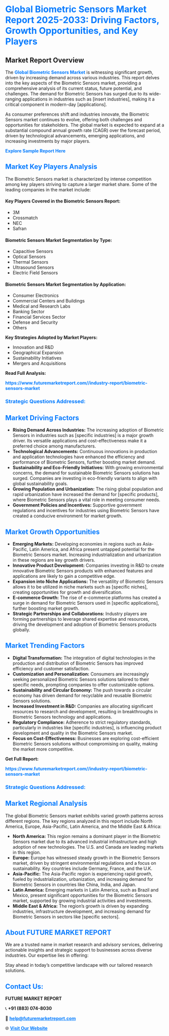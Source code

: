 <h1 style="color: #007BFF;">Global Biometric Sensors Market Report 2025-2033: Driving Factors, Growth Opportunities, and Key Players</h1>

<section id="overview">
<h2>Market Report Overview</h2>
<p>The <a href="https://www.futuremarketreport.com//industry-report/biometric-sensors-market" style="color: #007BFF; text-decoration: none;"><strong>Global Biometric Sensors Market</strong></a> is witnessing significant growth, driven by increasing demand across various industries. This report delves into the key aspects of the Biometric Sensors market, providing a comprehensive analysis of its current status, future potential, and challenges. The demand for Biometric Sensors has surged due to its wide-ranging applications in industries such as [insert industries], making it a critical component in modern-day [applications].</p>
<p>As consumer preferences shift and industries innovate, the Biometric Sensors market continues to evolve, offering both challenges and opportunities for stakeholders. The global market is expected to expand at a substantial compound annual growth rate (CAGR) over the forecast period, driven by technological advancements, emerging applications, and increasing investments by major players.</p>
</section>

<section id="overview">
<p><a href="https://www.futuremarketreport.com//request-sample/reportId=64006" style="color: #007BFF; text-decoration: none;"><strong>Explore Sample Report Here</strong></a></p>
</section>

<section id="key-players">
<h2 style="color: #007BFF;">Market Key Players Analysis</h2>
<p>The Biometric Sensors market is characterized by intense competition among key players striving to capture a larger market share. Some of the leading companies in the market include:</p>
<h4>Key Players Covered in the Biometric Sensors Report:</h4>
<ul><li>3M</li><li>Crossmatch</li><li>NEC</li><li>Safran</li></ul>
<h4>Biometric Sensors Market Segmentation by Type:</h4>
<ul><li>Capacitive Sensors</li><li>Optical Sensors</li><li>Thermal Sensors</li><li>Ultrasound Sensors</li><li>Electric Field Sensors</li></ul>

<h4>Biometric Sensors Market Segmentation by Application:</h4>
<ul><li>Consumer Electronics</li><li>Commercial Centers and Buildings</li><li>Medical and Research Labs</li><li>Banking Sector</li><li>Financial Services Sector</li><li>Defense and Security</li><li>Others</li></ul>
<p><strong>Key Strategies Adopted by Market Players:</strong></p>
<ul>
<li>Innovation and R&D</li>
<li>Geographical Expansion</li>
<li>Sustainability Initiatives</li>
<li>Mergers and Acquisitions</li>
</ul>
</section>

<section>
<p><strong>Read Full Analysis: </strong></p><a href="https://www.futuremarketreport.com//industry-report/biometric-sensors-market" style="color: #007BFF; text-decoration: none;"><strong>https://www.futuremarketreport.com//industry-report/biometric-sensors-market</strong></a>
<h3 style="color: #007BFF;">Strategic Questions Addressed:</h3>
</section>

<section id="driving-factors">
<h2 style="color: #007BFF;">Market Driving Factors</h2>
<ul>
<li><strong>Rising Demand Across Industries:</strong> The increasing adoption of Biometric Sensors in industries such as [specific industries] is a major growth driver. Its versatile applications and cost-effectiveness make it a preferred choice among manufacturers.</li>
<li><strong>Technological Advancements:</strong> Continuous innovations in production and application technologies have enhanced the efficiency and performance of Biometric Sensors, further boosting market demand.</li>
<li><strong>Sustainability and Eco-Friendly Initiatives:</strong> With growing environmental concerns, the demand for sustainable Biometric Sensors solutions has surged. Companies are investing in eco-friendly variants to align with global sustainability goals.</li>
<li><strong>Growing Population and Urbanization:</strong> The rising global population and rapid urbanization have increased the demand for [specific products], where Biometric Sensors plays a vital role in meeting consumer needs.</li>
<li><strong>Government Policies and Incentives:</strong> Supportive government regulations and incentives for industries using Biometric Sensors have created a conducive environment for market growth.</li>
</ul>
</section>

<section id="growth-opportunities">
<h2 style="color: #007BFF;">Market Growth Opportunities</h2>
<ul>
<li><strong>Emerging Markets:</strong> Developing economies in regions such as Asia-Pacific, Latin America, and Africa present untapped potential for the Biometric Sensors market. Increasing industrialization and urbanization in these regions are key growth drivers.</li>
<li><strong>Innovative Product Development:</strong> Companies investing in R&D to create innovative Biometric Sensors products with enhanced features and applications are likely to gain a competitive edge.</li>
<li><strong>Expansion into Niche Applications:</strong> The versatility of Biometric Sensors allows it to be utilized in niche markets such as [specific niches], creating opportunities for growth and diversification.</li>
<li><strong>E-commerce Growth:</strong> The rise of e-commerce platforms has created a surge in demand for Biometric Sensors used in [specific applications], further boosting market growth.</li>
<li><strong>Strategic Partnerships and Collaborations:</strong> Industry players are forming partnerships to leverage shared expertise and resources, driving the development and adoption of Biometric Sensors products globally.</li>
</ul>
</section>

<section id="trending-factors">
<h2 style="color: #007BFF;">Market Trending Factors</h2>
<ul>
<li><strong>Digital Transformation:</strong> The integration of digital technologies in the production and distribution of Biometric Sensors has improved efficiency and customer satisfaction.</li>
<li><strong>Customization and Personalization:</strong> Consumers are increasingly seeking personalized Biometric Sensors solutions tailored to their specific needs, prompting companies to offer customizable options.</li>
<li><strong>Sustainability and Circular Economy:</strong> The push towards a circular economy has driven demand for recyclable and reusable Biometric Sensors solutions.</li>
<li><strong>Increased Investment in R&D:</strong> Companies are allocating significant resources to research and development, resulting in breakthroughs in Biometric Sensors technology and applications.</li>
<li><strong>Regulatory Compliance:</strong> Adherence to strict regulatory standards, particularly in industries like [specific industries], is influencing product development and quality in the Biometric Sensors market.</li>
<li><strong>Focus on Cost-Effectiveness:</strong> Businesses are exploring cost-efficient Biometric Sensors solutions without compromising on quality, making the market more competitive.</li>
</ul>
</section>

<section>
<p><strong>Get Full Report: </strong></p><a href="https://www.futuremarketreport.com//industry-report/biometric-sensors-market" style="color: #007BFF; text-decoration: none;"><strong>https://www.futuremarketreport.com//industry-report/biometric-sensors-market</strong></a>
<h3 style="color: #007BFF;">Strategic Questions Addressed:</h3>
</section>


<section id="regional-analysis">
<h2 style="color: #007BFF;">Market Regional Analysis</h2>
<p>The global Biometric Sensors market exhibits varied growth patterns across different regions. The key regions analyzed in this report include North America, Europe, Asia-Pacific, Latin America, and the Middle East & Africa:</p>
<ul>
<li><strong>North America:</strong> This region remains a dominant player in the Biometric Sensors market due to its advanced industrial infrastructure and high adoption of new technologies. The U.S. and Canada are leading markets in this region.</li>
<li><strong>Europe:</strong> Europe has witnessed steady growth in the Biometric Sensors market, driven by stringent environmental regulations and a focus on sustainability. Key countries include Germany, France, and the U.K.</li>
<li><strong>Asia-Pacific:</strong> The Asia-Pacific region is experiencing rapid growth, fueled by industrialization, urbanization, and increasing demand for Biometric Sensors in countries like China, India, and Japan.</li>
<li><strong>Latin America:</strong> Emerging markets in Latin America, such as Brazil and Mexico, present significant opportunities for the Biometric Sensors market, supported by growing industrial activities and investments.</li>
<li><strong>Middle East & Africa:</strong> The region’s growth is driven by expanding industries, infrastructure development, and increasing demand for Biometric Sensors in sectors like [specific sectors].</li>
</ul>
</section>

<footer>
<h2 style="color: #007BFF;">About FUTURE MARKET REPORT</h2>
<p>We are a trusted name in market research and advisory services, delivering actionable insights and strategic support to businesses across diverse industries. Our expertise lies in offering:</p>

<p>Stay ahead in today’s competitive landscape with our tailored research solutions.</p>

<h2 style="color: #007BFF;">Contact Us:</h2>
<p><strong>FUTURE MARKET REPORT</strong></p>
<p>📞 <strong>+91 (883) 074-8030</strong></p>
<p>📧 <strong><a href="mailto:help@futuremarketreport.com" style="color: #007BFF;">help@futuremarketreport.com</a></strong></p>
<p>🌐 <strong><a href="https://www.futuremarketreport.com/" style="color: #007BFF;">Visit Our Website</a></strong></p>
</footer>